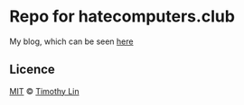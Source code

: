 # Repo for hatecomputers.club

My blog, which can be seen [here](https://hatecomputers.club)

## Licence

[MIT](https://github.com/timlrx/tailwind-nextjs-starter-blog/blob/master/LICENSE) © [Timothy Lin](https://www.timrlx.com)
